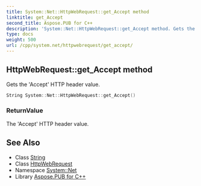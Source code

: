```yaml
---
title: System::Net::HttpWebRequest::get_Accept method
linktitle: get_Accept
second_title: Aspose.PUB for C++
description: 'System::Net::HttpWebRequest::get_Accept method. Gets the ''Accept'' HTTP header value in C++.'
type: docs
weight: 500
url: /cpp/system.net/httpwebrequest/get_accept/
---
```

## HttpWebRequest::get_Accept method


Gets the 'Accept' HTTP header value.

```cpp
String System::Net::HttpWebRequest::get_Accept()
```


### ReturnValue

The 'Accept' HTTP header value.

## See Also

* Class [String](../../../system/string/)
* Class [HttpWebRequest](../)
* Namespace [System::Net](../../)
* Library [Aspose.PUB for C++](../../../)
